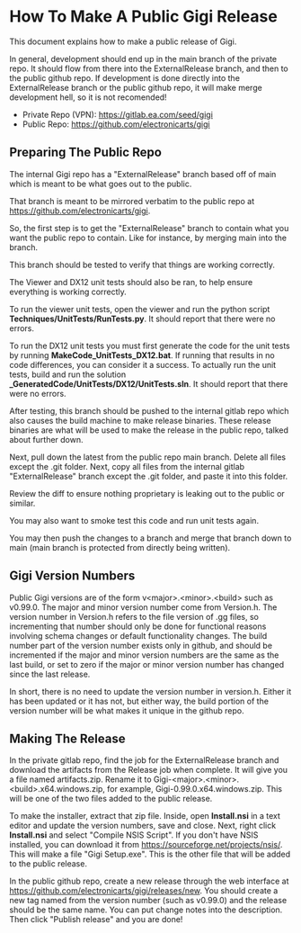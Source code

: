 # How To Make A Public Gigi Release

This document explains how to make a public release of Gigi.

In general, development should end up in the main branch of the private repo.  It should flow from there into the ExternalRelease branch, and then to the public github repo.  If development is done directly into the ExternalRelease branch or the public github repo, it will make merge development hell, so it is not recomended!

* Private Repo (VPN): https://gitlab.ea.com/seed/gigi
* Public Repo: https://github.com/electronicarts/gigi

## Preparing The Public Repo

The internal Gigi repo has a "ExternalRelease" branch based off of main which is meant to be what goes out to the public.

That branch is meant to be mirrored verbatim to the public repo at https://github.com/electronicarts/gigi.

So, the first step is to get the "ExternalRelease" branch to contain what you want the public repo to contain.  Like for instance, by merging main into the branch.

This branch should be tested to verify that things are working correctly.

The Viewer and DX12 unit tests should also be ran, to help ensure everything is working correctly.

To run the viewer unit tests, open the viewer and run the python script **Techniques/UnitTests/RunTests.py**. It should report that there were no errors.

To run the DX12 unit tests you must first generate the code for the unit tests by running **MakeCode_UnitTests_DX12.bat**.  If running that results in no code differences, you can consider it a success.  To actually run the unit tests, build and run the solution **_GeneratedCode/UnitTests/DX12/UnitTests.sln**.  It should report that there were no errors.

After testing, this branch should be pushed to the internal gitlab repo which also causes the build machine to make release binaries.  These release binaries are what will be used to make the release in the public repo, talked about further down.

Next, pull down the latest from the public repo main branch.  Delete all files except the .git folder.  Next, copy all files from the internal gitlab "ExternalRelease" branch except the .git folder, and paste it into this folder.

Review the diff to ensure nothing proprietary is leaking out to the public or similar.

You may also want to smoke test this code and run unit tests again.

You may then push the changes to a branch and merge that branch down to main (main branch is protected from directly being written).

## Gigi Version Numbers

Public Gigi versions are of the form v&lt;major&gt;.&lt;minor&gt;.&lt;build&gt; such as v0.99.0.  The major and minor version number come from Version.h.  The version number in Version.h refers to the file version of .gg files, so incrementing that number should only be done for functional reasons involving schema changes or default functionality changes.  The build number part of the version number exists only in github, and should be incremented if the major and minor version numbers are the same as the last build, or set to zero if the major or minor version number has changed since the last release.

In short, there is no need to update the version number in version.h.  Either it has been updated or it has not, but either way, the build portion of the version number will be what makes it unique in the github repo.

## Making The Release

In the private gitlab repo, find the job for the ExternalRelease branch and download the artifacts from the Release job when complete.  It will give you a file named artifacts.zip.  Rename it to Gigi-&lt;major&gt;.&lt;minor&gt;.&lt;build&gt;.x64.windows.zip, for example, Gigi-0.99.0.x64.windows.zip.  This will be one of the two files added to the public release.

To make the installer, extract that zip file. Inside, open **Install.nsi** in a text editor and update the version numbers, save and close.  Next, right click **Install.nsi** and select "Compile NSIS Script".  If you don't have NSIS installed, you can download it from https://sourceforge.net/projects/nsis/.  This will make a file "Gigi Setup.exe".  This is the other file that will be added to the public release.

In the public github repo, create a new release through the web interface at https://github.com/electronicarts/gigi/releases/new.  You should create a new tag named from the version number (such as v0.99.0) and the release should be the same name.  You can put change notes into the description.  Then click "Publish release" and you are done!